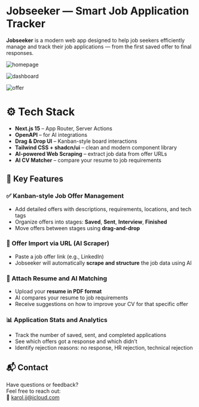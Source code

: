 # Jobseeker — Smart Job Application Tracker

**Jobseeker** is a modern web app designed to help job seekers efficiently manage and track their job applications — from the first saved offer to final responses.

![homepage](https://github.com/user-attachments/assets/a68b67aa-57ab-4204-8648-0d3981d7bd4b)

![dashboard](https://github.com/user-attachments/assets/0395b761-6865-4d71-bd09-708a2b8c5e46)

![offer](https://github.com/user-attachments/assets/8c7e0950-210d-4f47-863d-401ef9eb8d20)


# ⚙️ Tech Stack

- **Next.js 15** – App Router, Server Actions
- **OpenAPI** – for AI integrations
- **Drag & Drop UI** – Kanban-style board interactions
- **Tailwind CSS + shadcn/ui** – clean and modern component library
- **AI-powered Web Scraping** – extract job data from offer URLs
- **AI CV Matcher** – compare your resume to job requirements


## 🔑 Key Features

### ✅ Kanban-style Job Offer Management
- Add detailed offers with descriptions, requirements, locations, and tech tags
- Organize offers into stages: **Saved**, **Sent**, **Interview**, **Finished**
- Move offers between stages using **drag-and-drop**

### 🔗 Offer Import via URL (AI Scraper)
- Paste a job offer link (e.g., LinkedIn)
- Jobseeker will automatically **scrape and structure** the job data using AI

### 📎 Attach Resume and AI Matching
- Upload your **resume in PDF format**
- AI compares your resume to job requirements
- Receive suggestions on how to improve your CV for that specific offer

### 📊 Application Stats and Analytics
- Track the number of saved, sent, and completed applications
- See which offers got a response and which didn’t
- Identify rejection reasons: no response, HR rejection, technical rejection

## 📬 Contact

Have questions or feedback?  
Feel free to reach out:  
📧 karol.jj@icloud.com

